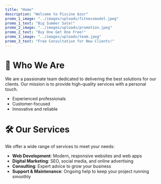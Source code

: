 ```yaml
---
title: "Home"
description: "Welcome to Piscine Azur"
promo_1_image: "../images/uploads/fitnessmodel.jpeg"
promo_1_text: "Big Summer Sale!"
promo_2_image: "../images/uploads/promotion.jpeg"
promo_2_text: "Buy One Get One Free!"
promo_3_image: "../images/uploads/team.jpeg"
promo_3_text: "Free Consultation for New Clients!"
---
```



# 👥 Who We Are

We are a passionate team dedicated to delivering the best solutions for our clients. Our mission is to provide high-quality services with a personal touch.

- Experienced professionals
- Customer-focused
- Innovative and reliable

# 🛠️ Our Services

We offer a wide range of services to meet your needs:

- **Web Development**: Modern, responsive websites and web apps
- **Digital Marketing**: SEO, social media, and online advertising
- **Consulting**: Expert advice to grow your business
- **Support & Maintenance**: Ongoing help to keep your project running smoothly
